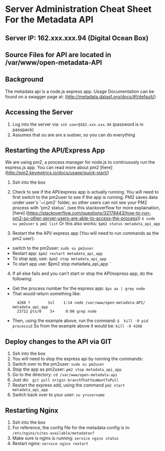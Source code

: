 # Server Administration Cheat Sheet For the Metadata API

## Server IP: 162.xxx.xxx.94 (Digital Ocean Box)

## Source Files for API are located in /var/www/open-metadata-API

## Background
The metadata api is a node.js express app.
Usage Documentation can be found on a swagger page at: (http://metadata.datasf.org/docs/#!/default/)

## Accessing the Server
1. Log into the server via:
  `ssh user@162.xxx.xxx.94` (password is in passpack)
2. Assumes that ou are are a sudoer, so you can do everything


## Restarting the API/Express App
We are using pm2, a process manager for node.js to continuously run the express.js app. You can read more about pm2 [here] (http://pm2.keymetrics.io/docs/usage/quick-start/)

1. Ssh into the box

2. Check to see if the API/express app is actually running. You will need to first switch to the pm2user to see if the app is running. PM2 saves data under user's '~/.pm2' folder, so other users can not see your PM2 process with 'pm2 status'.  (see this stackoverflow for more explaination, [here] (https://stackoverflow.com/questions/32178443/how-to-run-pm2-so-other-server-users-are-able-to-access-the-process))
  `$ sudo su pm2user`
  `$ pm2 list`
  Or this also works: `$pm2 status metadata_api_app`

3. Restart the the API/ express app (You will need to run commands as the pm2 user):
  - switch to the pm2user: `sudo su pm2user`
  - Restart app: `$pm2 restart metadata_api_app `
  - To stop app, use: `$pm2 stop metadata_api_app `
  - To start app use: $pm2 stop metadata_api_app `

4. If all else fails and you can’t start or stop the API/express app, do the following:
  - Get the process number  for the express app:
    `$ps ax | grep node`
  - That would return something like:
    ``` ubuntu@datasf-apigateway:~$ ps ax | grep node
      4268 ?        Ssl    1:14 node /var/www/open-metadata-API/ metadata_api_app
      23712 pts/0    S+     0:00 grep node
    ```
  - Then, using the example above, run the command:
    `$  kill -9 pid processid`
    So from the example above it would be:
    `kill -9 4268`

## Deploy changes to the API via GIT
1. Ssh into the box
2. You will need to stop the express api by running the commands:
  1. Switch over to the pm2user: `sudo su pm2user`
  2. Stop the app as pm2user: `pm2 stop metadata_api_app`
3. Go to the directory:
  `cd /var/www/open-metadata-api`
4. Just do:
  ` git pull origin branchThatYouWantToPull`
5. Restart the express add, using the command `pm2 start metadata_api_app`
6. Switch back over to your user: `su yrusername`

## Restarting Nginx
1. Ssh into the box
2. For reference, the config file for the metadata config is in: `/etc/nginx/sites-available/metadatasf`
3. Make sure is nginx is running: `service nginx status`
4. Restart nginx: `service nginx restart`

